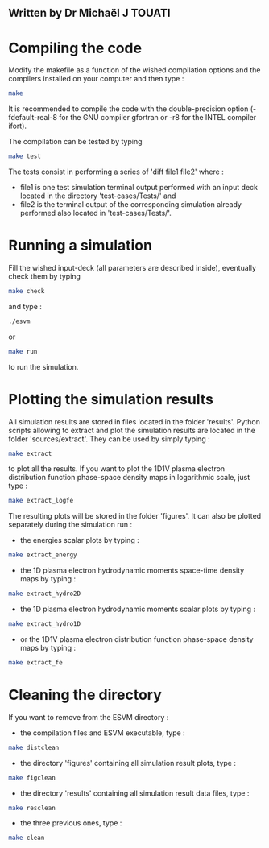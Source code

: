 ## Written by Dr Michaël J TOUATI

# Compiling the code

Modify the makefile as a function of the wished compilation options and the compilers installed on your computer and then type :

```sh
make
```
It is recommended to compile the code with the double-precision option (-fdefault-real-8 for the GNU compiler gfortran or -r8 for the INTEL compiler ifort). 

The compilation can be tested by typing
```sh
make test
```
The tests consist in performing a series of 'diff file1 file2' where :
* file1 is one test simulation terminal output performed with an input deck located in the directory 'test-cases/Tests/' and
* file2 is the terminal output of the corresponding simulation already performed also located in 'test-cases/Tests/'.

# Running a simulation

Fill the wished input-deck (all parameters are described inside), eventually check them by typing
```sh
make check
```
and type :
```sh
./esvm
```
or
```sh
make run
```
to run the simulation.

# Plotting the simulation results

All simulation results are stored in files located in the folder 'results'. 
Python scripts allowing to extract and plot the simulation results are located in the folder 'sources/extract'.
They can be used by simply typing :
```sh
make extract
```
to plot all the results. If you want to plot the 1D1V plasma electron distribution function phase-space density maps in logarithmic scale, just type :
```sh
make extract_logfe  
```
The resulting plots will be stored in the folder 'figures'. It can also be plotted separately during the simulation run :
- the energies scalar plots by typing :
```sh
make extract_energy  
```
- the 1D plasma electron hydrodynamic moments space-time density maps by typing :
```sh
make extract_hydro2D  
```
- the 1D plasma electron hydrodynamic moments scalar plots by typing : 
```sh
make extract_hydro1D
```
- or the 1D1V plasma electron distribution function phase-space density maps by typing :
```sh
make extract_fe 
```

# Cleaning the directory

If you want to remove from the ESVM directory :
- the compilation files and ESVM executable, type :
```sh
make distclean
```
- the directory 'figures' containing all simulation result plots, type :
```sh
make figclean
```
- the directory 'results' containing all simulation result data files, type :
```sh
make resclean
```
- the three previous ones, type :
```sh
make clean
```
